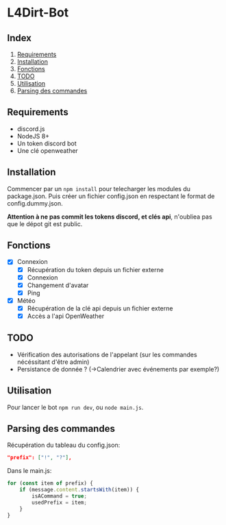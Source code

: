 # L4Dirt-Bot

## Index

1. [Requirements](##-Requirements)
2. [Installation](##-Installation)
3. [Fonctions](##-Fonctions)
4. [TODO](##-TODO)
5. [Utilisation](##-Utilisation)
6. [Parsing des commandes](##-Parsing-des-commandes)

## Requirements

- discord.js
- NodeJS 8+
- Un token discord bot
- Une clé openweather

## Installation

Commencer par un `npm install` pour telecharger les modules du package.json.
Puis créer un fichier config.json en respectant le format de config.dummy.json.

**Attention à ne pas commit les tokens discord, et clés api**, n'oubliea pas que le dépot git est public.

## Fonctions

- [x] Connexion
  - [x] Récupération du token depuis un fichier externe
  - [x] Connexion
  - [x] Changement d'avatar
  - [x] Ping
- [x] Météo
  - [x] Récupération de la clé api depuis un fichier externe
  - [x] Accès a l'api OpenWeather

## TODO

- Vérification des autorisations de l'appelant (sur les commandes nécéssitant d'être admin)
- Persistance de donnée ? (->Calendrier avec événements par exemple?)

## Utilisation

Pour lancer le bot `npm run dev`, ou `node main.js`.

## Parsing des commandes

Récupération du tableau du config.json:

```json
"prefix": ["!", "?"],
```

Dans le main.js:

```javascript
for (const item of prefix) {
    if (message.content.startsWith(item)) {
        isACommand = true;
        usedPrefix = item;
    }
}
```